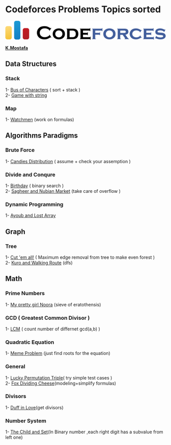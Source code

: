 # Codeforces Problems Topics sorted
![](https://github.com/mostafamt/MyRepo/blob/master/codeforceslogo.png)

[**K.Mostafa**](https://codeforces.com/profile/K.Mostafa)

## Data Structures

### Stack
1- [Bus of Characters](http://codeforces.com/contest/982/problem/B) ( sort + stack )<br>
2- [Game with string](https://codeforces.com/problemset/problem/1104/B)<br>

### Map
1- [Watchmen](https://codeforces.com/contest/651/problem/C) (work on formulas)<br>

## Algorithms Paradigms
### Brute Force
1- [Candies Distribution](https://codeforces.com/problemset/problem/1054/C) ( assume + check your assemption )<br>

### Divide and Conqure
1- [Birthday](https://codeforces.com/problemset/problem/1068/A) ( binary search )<br>
2- [Sagheer and Nubian Market](https://codeforces.com/contest/812/problem/C) (take care of overflow ) <br>

### Dynamic Programming
1- [Ayoub and Lost Array](https://codeforces.com/problemset/problem/1105/C)<br>

## Graph

### Tree 
1- [Cut 'em all!](http://codeforces.com/contest/982/problem/C) ( Maximum edge removal from tree to make even forest ) <br> 
2- [Kuro and Walking Route](http://codeforces.com/problemset/problem/979/C) (dfs) <br>

## Math

### Prime Numbers
1- [My pretty girl Noora](http://codeforces.com/contest/822/problem/D) (sieve of eratothensis) <br>

### GCD ( Greatest Common Divisor )
1- [LCM](https://codeforces.com/problemset/problem/1068/B) ( count number of differnet gcd(a,b) )<br>

### Quadratic Equation
1- [Meme Problem](https://codeforces.com/problemset/problem/1076/C) (just find roots for the equation)<br> 

### General
1- [Lucky Permutation Triple](https://codeforces.com/problemset/problem/304/C)( try simple test cases )<br>
2- [Fox Dividing Cheese](https://codeforces.com/contest/371/problem/B)(modeling+simplify formulas)<br>

### Divisors
1- [Duff in Love](https://codeforces.com/contest/588/problem/B)(get divisors)<br>

### Number System 
1- [The Child and Set](https://codeforces.com/contest/437/problem/B)(In Binary number ,each right digit has a subvalue from left one)<br>
